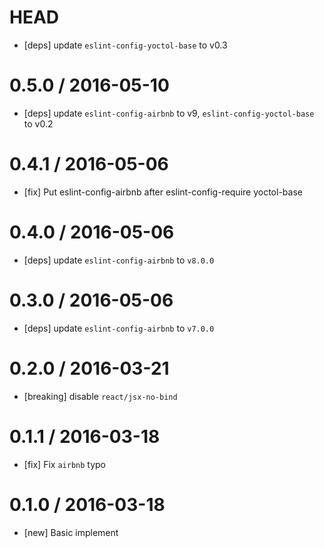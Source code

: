 HEAD
==================
- [deps] update `eslint-config-yoctol-base` to v0.3

0.5.0 / 2016-05-10
==================
- [deps] update `eslint-config-airbnb` to v9, `eslint-config-yoctol-base` to v0.2

0.4.1 / 2016-05-06
==================
- [fix] Put eslint-config-airbnb after eslint-config-require yoctol-base

0.4.0 / 2016-05-06
==================
- [deps] update `eslint-config-airbnb` to `v8.0.0`

0.3.0 / 2016-05-06
==================
- [deps] update `eslint-config-airbnb` to `v7.0.0`

0.2.0 / 2016-03-21
==================
- [breaking] disable `react/jsx-no-bind`

0.1.1 / 2016-03-18
==================
- [fix] Fix `airbnb` typo

0.1.0 / 2016-03-18
==================
- [new] Basic implement
